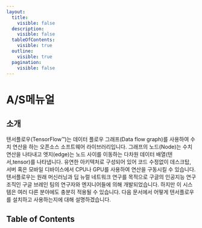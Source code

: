 ```yaml
---
layout:
  title:
    visible: false
  description:
    visible: false
  tableOfContents:
    visible: true
  outline:
    visible: true
  pagination:
    visible: false
---
```


# A/S메뉴얼

## 소개

텐서플로우(TensorFlow™)는 데이터 플로우 그래프(Data flow graph)를 사용하여 수치 연산을 하는 오픈소스 소프트웨어 라이브러리입니다. 그래프의 노드(Node)는 수치 연산을 나타내고 엣지(edge)는 노드 사이를 이동하는 다차원 데이터 배열(텐서,tensor)를 나타냅니다. 유연한 아키텍처로 구성되어 있어 코드 수정없이 데스크탑, 서버 혹은 모바일 디바이스에서 CPU나 GPU를 사용하여 연산을 구동시킬 수 있습니다. 텐서플로우는 원래 머신러닝과 딥 뉴럴 네트워크 연구를 목적으로 구글의 인공지능 연구 조직인 구글 브레인 팀의 연구자와 엔지니어들에 의해 개발되었습니다. 하지만 이 시스템은 여러 다른 분야에도 충분히 적용될 수 있습니다. 다음 문서에서 어떻게 텐서플로우를 설치하고 사용하는지에 대해 설명하겠습니다.

## Table of Contents
